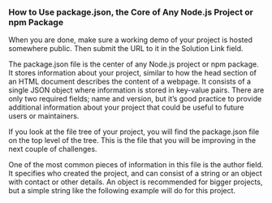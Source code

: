 ### How to Use package.json, the Core of Any Node.js Project or npm Package
When you are done, make sure a working demo of your project is hosted somewhere public. Then submit the URL to it in the Solution Link field.

The package.json file is the center of any Node.js project or npm package. It stores information about your project, similar to how the head section of an HTML document describes the content of a webpage. It consists of a single JSON object where information is stored in key-value pairs. There are only two required fields; name and version, but it’s good practice to provide additional information about your project that could be useful to future users or maintainers.

If you look at the file tree of your project, you will find the package.json file on the top level of the tree. This is the file that you will be improving in the next couple of challenges.

One of the most common pieces of information in this file is the author field. It specifies who created the project, and can consist of a string or an object with contact or other details. An object is recommended for bigger projects, but a simple string like the following example will do for this project.
